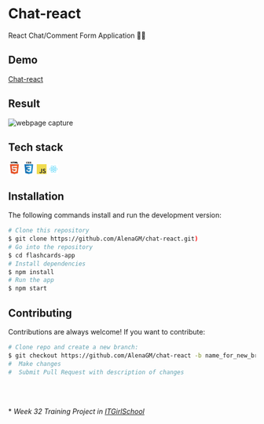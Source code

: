# Chat-react

React Chat/Comment Form Application 💬💬

## Demo

[Chat-react]

## Result

<img width="50%" alt="webpage capture" src="../main/captureweb.jpeg">


## Tech stack

<code><img height="25" src="https://raw.githubusercontent.com/github/explore/80688e429a7d4ef2fca1e82350fe8e3517d3494d/topics/html/html.png"></code>
<code><img height="25" src="https://raw.githubusercontent.com/github/explore/80688e429a7d4ef2fca1e82350fe8e3517d3494d/topics/css/css.png"></code>
<code><img height="20" src="https://raw.githubusercontent.com/github/explore/80688e429a7d4ef2fca1e82350fe8e3517d3494d/topics/javascript/javascript.png"></code>
<code><img height="20" src="https://raw.githubusercontent.com/github/explore/80688e429a7d4ef2fca1e82350fe8e3517d3494d/topics/react/react.png"></code>

## Installation

The following commands install and run the development version:

```bash
# Clone this repository
$ git clone https://github.com/AlenaGM/chat-react.git)
# Go into the repository
$ cd flashcards-app
# Install dependencies
$ npm install
# Run the app
$ npm start
```

## Contributing

Contributions are always welcome! If you want to contribute:

```bash
# Clone repo and create a new branch:
$ git checkout https://github.com/AlenaGM/chat-react -b name_for_new_branch
#  Make changes
#  Submit Pull Request with description of changes
```

##
<br><br>
\* _Week 32 Training Project in [ITGirlSchool]_ 
  

   [ITGirlSchool]: <https://itgirlschool.com/en>
   [Chat-react]: <https://alenagm.github.io/chat-react/>
